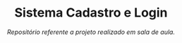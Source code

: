 <h1 align="center">Sistema Cadastro e Login</h1>
<p align="center"><i>Repositório referente a projeto realizado em sala de aula.</i></p>
